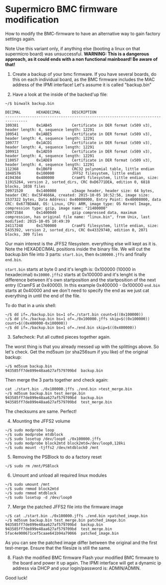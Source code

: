 # Supermicro BMC firmware modification


How to modify the BMC-firmware to have an alternative way to gain factory settings again. 

Note Use this variant only, if anything else (booting a linux on that supermicro board) was unsuccessful. 
**WARNING: This is a dangerous approach, as it could ends with a non functional mainboard! Be aware of that!**

1. Create a backup of your bmc firmware. If you have several boards, do this on each individual board, as the BMC firmware includes the MAC address of the IPMI interface! 
Let's assume it is called "backup.bin" 

2. Have a look at the inside of the backed'up file: 

```
~/$ binwalk backup.bin 

DECIMAL       HEXADECIMAL     DESCRIPTION
--------------------------------------------------------------------------------
109381        0x1AB45         Certificate in DER format (x509 v3), header length: 4, sequence length: 12291
109541        0x1ABE5         Certificate in DER format (x509 v3), header length: 4, sequence length: 12291
109777        0x1ACD1         Certificate in DER format (x509 v3), header length: 4, sequence length: 12291
109913        0x1AD59         Certificate in DER format (x509 v3), header length: 4, sequence length: 12291
110057        0x1ADE9         Certificate in DER format (x509 v3), header length: 4, sequence length: 12291
112368        0x1B6F0         CRC32 polynomial table, little endian
1048576       0x100000        JFFS2 filesystem, little endian
4194304       0x400000        CramFS filesystem, little endian, size: 11915264, version 2, sorted_dirs, CRC 0xD6771DEA, edition 0, 6818 blocks, 1038 files
20971520      0x1400000       uImage header, header size: 64 bytes, header CRC: 0xC5F4666A, created: 2015-10-05 10:52:56, image size: 1537322 bytes, Data Address: 0x40008000, Entry Point: 0x40008000, data CRC: 0x677BDAA8, OS: Linux, CPU: ARM, image type: OS Kernel Image, compression type: gzip, image name: "21400000"
20971584      0x1400040       gzip compressed data, maximum compression, has original file name: "linux.bin", from Unix, last modified: 2015-10-05 10:49:39
24117248      0x1700000       CramFS filesystem, little endian, size: 5435392, version 2, sorted_dirs, CRC 0x43329740, edition 0, 2071 blocks, 309 files
```
Our main interest is the JFFS2 filesystem. everything else will kept as it is. Note the HEXADECIMAL positions inside the binary file. 
We will cut the backup.bin file into 3 parts: ```start.bin```, then ```0x100000.jffs``` and finally ```end.bin```.

```start.bin``` starts at byte 0 and it's length is: 0x100000 (10000 in hexadecimal)
```0x10000.jffs2``` starts at 0x100000 and it's lenght is the difference between it's own startposition and the startposition of the next entry (CramFS at 0x40000). In this example 0x400000 - 0x100000 
```end.bin``` starts at 0x40000 and we don't need to specify the end as we just cat everything in until the end of the file. 

To do that in a unix shell: 
``` 
~/$ dd if=./backup.bin bs=1 of=./start.bin count=$((0x100000))
~/$ dd if=./backup.bin bs=1 of=./0x100000.jffs skip=$((0x100000)) count=$((0x400000-0x100000))
~/$ dd if=./backup.bin bs=1 of=./end.bin skip=$((0x400000))
``` 

3. Safecheck: Put all cutted pieces together again.

The worst thing is that you already messed up with the splittings above. So let's check. 
Get the md5sum (or sha256sum if you like) of the original backup:
```
~/$ md5sum backup.bin 
943585ff7de899e48aa627af579709bd  backup.bin
```
Then merge the 3 parts together and check again: 
```
cat ./start.bin ./0x100000.jffs ./end.bin >test_merge.bin 
~/$ md5sum backup.bin test_merge.bin 
943585ff7de899e48aa627af579709bd  backup.bin
943585ff7de899e48aa627af579709bd  test_merge.bin
```
The checksums are same. Perfect!


4. Mounting the JFFS2 volume

```
~/$ sudo modprobe loop
~/$ sudo modprobe mtdblock
~/$ sudo losetup /dev/loop0 ./0x100000.jffs 
~/$ sudo modprobe block2mtd block2mtd=/dev/loop0,128ki
~/$ sudo mount -tjffs2 /dev/mtdblock0 /mnt
```
5. Removing the PSBlock to do a factory reset  
```
~/$ sudo rm /mnt/PSBlock 
```
6. Umount and unload all required linux modules 
```
~/$ sudo umount /mnt
~/$ sudo rmmod block2mtd
~/$ sudo rmmod mtdblock
~/$ sudo losetup -d /dev/loop0 
```

7. Merge the patched JFFS2 file into the firmware image
```
~/$ cat ./start.bin ./0x100000.jffs ./end.bin >patched_image.bin 
~/$ md5sum backup.bin test_merge.bin patched_image.bin 
943585ff7de899e48aa627af579709bd  backup.bin
943585ff7de899e48aa627af579709bd  test_merge.bin
5fac4e900671cef5caae641b94a79066  patched_image.bin
```
As you can see the patched image differ between the original and the first test-merge.
Ensure that the filesize is still the same.

8. Flash the modified BMC firmware
Flash your modified BMC firmware to the board and power it up again. 
The IPMI interface will get a dynamic ip address via DHCP and your login/password is: ADMIN/ADMIN. 

Good luck!

